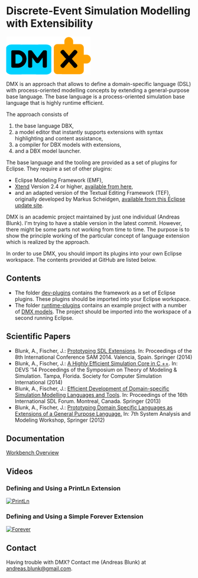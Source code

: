 # Discrete-Event Simulation Modelling with Extensibility

![dmx logo](logo-small.png "dmx logo")

DMX is an approach that allows to define a domain-specific language (DSL) with process-oriented modelling concepts by extending a general-purpose base language. The base language is a process-oriented simulation base language that is highly runtime efficient.

The approach consists of

1. the base language DBX,
2. a model editor that instantly supports extensions with syntax highlighting and content assistance,
3. a compiler for DBX models with extensions,
4. and a DBX model launcher.

The base language and the tooling are provided as a set of plugins for Eclipse. They require a set of other plugins:

- Eclipse Modeling Framework (EMF),
- [Xtend](http://www.eclipse.org/xtend) Version 2.4 or higher, [available from here](http://www.eclipse.org/xtend/download.html),
- and an adapted version of the Textual Editing Framework (TEF), originally developed by Markus Scheidgen, [available from this Eclipse update site](http://github.com/ablunk/dmx/raw/master/dev-plugins/hub.sam.tef.updatesite).

DMX is an academic project maintained by just one individual (Andreas Blunk). I'm trying to have a stable version in the latest commit. However, there might be some parts not working from time to time. The purpose is to show the principle working of the particular concept of language extension which is realized by the approach.

In order to use DMX, you should import its plugins into your own Eclipse workspace. The contents provided at GitHub are listed below.

## Contents

- The folder [dev-plugins](https://github.com/ablunk/dmx/tree/master/dev-plugins) contains the framework as a set of Eclipse plugins. These plugins should be imported into your Eclipse workspace.
- The folder [runtime-plugins](https://github.com/ablunk/dmx/tree/master/runtime-plugins) contains an example project with a number of [DMX models](https://github.com/ablunk/dmx/tree/master/runtime-plugins/Examples/src-dmx). The project should be imported into the workspace of a second running Eclipse.

## Scientific Papers

- Blunk, A., Fischer, J.: [Prototyping SDL Extensions](https://www.mendeley.com/research/prototyping-sdl-extensions-1/). In: Proceedings of the 8th International Conference SAM 2014. Valencia, Spain. Springer (2014)
- Blunk, A., Fischer, J.: [A Highly Efficient Simulation Core in C ++](http://dl.acm.org/citation.cfm?id=2665013). In: DEVS '14 Proceedings of the Symposium on Theory of Modeling & Simulation. Tampa, Florida. Society for Computer Simulation International (2014)
- Blunk, A., Fischer, J.: [Efficient Development of Domain-specific Simulation Modelling Languages and Tools](https://www.mendeley.com/research/efficient-development-domainspecific-simulation-modelling-languages-tools/). In: Proceedings of the 16th International SDL Forum. Montreal, Canada. Springer (2013)
- Blunk, A., Fischer, J.: [Prototyping Domain Specific Languages as Extensions of a General Purpose Language.](http://www.mendeley.com/research/prototyping-domain-specific-languages-as-extensions-of-a-general-purpose-language-1/) In: 7th System Analysis and Modeling Workshop, Springer (2012)

## Documentation

[Workbench Overview](http://github.com/ablunk/dmx/raw/gh-pages/dmx-workbench.pdf)

## Videos

### Defining and Using a PrintLn Extension

[![PrintLn](http://img.youtube.com/vi/ccv8PJONop4/0.jpg)](https://youtu.be/ccv8PJONop4)

### Defining and Using a Simple Forever Extension

[![Forever](http://img.youtube.com/vi/shNhaSriWUE/0.jpg)](https://youtu.be/shNhaSriWUE)

## Contact

Having trouble with DMX? Contact me (Andreas Blunk) at andreas.blunk@gmail.com.
